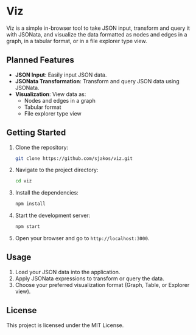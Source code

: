 # Viz

Viz is a simple in-browser tool to take JSON input, transform and query it with JSONata, and visualize the data formatted as nodes and edges in a graph, in a tabular format, or in a file explorer type view.

## Planned Features

- **JSON Input**: Easily input JSON data.
- **JSONata Transformation**: Transform and query JSON data using JSONata.
- **Visualization**: View data as:
  - Nodes and edges in a graph
  - Tabular format
  - File explorer type view

## Getting Started

1. Clone the repository:
   ```sh
   git clone https://github.com/sjakos/viz.git
   ```
2. Navigate to the project directory:
   ```sh
   cd viz
   ```
3. Install the dependencies:
   ```sh
   npm install
   ```
4. Start the development server:
   ```sh
   npm start
   ```
5. Open your browser and go to `http://localhost:3000`.

## Usage

1. Load your JSON data into the application.
2. Apply JSONata expressions to transform or query the data.
3. Choose your preferred visualization format (Graph, Table, or Explorer view).

## License

This project is licensed under the MIT License.
